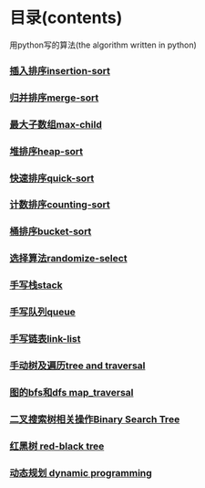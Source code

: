 # 目录(contents)
用python写的算法(the algorithm written in python)
### [插入排序insertion-sort](https://github.com/xiangz201/Learning-Notes/blob/master/python/sort%20algorithm/insertion_sort.py)
### [归并排序merge-sort](https://github.com/xiangz201/Learning-Notes/blob/master/python/sort%20algorithm/merge_sort.py)
### [最大子数组max-child](https://github.com/xiangz201/Learning-Notes/blob/master/python/sort%20algorithm/max_child.py)
### [堆排序heap-sort](https://github.com/xiangz201/Learning-Notes/blob/master/python/sort%20algorithm/heapsort.py)
### [快速排序quick-sort](https://github.com/xiangz201/Learning-Notes/blob/master/python/sort%20algorithm/quicksort.pya)
### [计数排序counting-sort](https://github.com/xiangz201/Learning-Notes/blob/master/python/algorithm/counting_sort.py)
### [桶排序bucket-sort](https://github.com/xiangz201/Learning-Notes/blob/master/python/algorithm/bucket_sort.py)
### [选择算法randomize-select](https://github.com/xiangz201/Learning-Notes/blob/master/python/algorithm/randomized_select.py)
### [手写栈stack](https://github.com/xiangz201/Learning-Notes/blob/master/python/algorithm/stack.py)
### [手写队列queue](https://github.com/xiangz201/Learning-Notes/blob/master/python/algorithm/queue.py)
### [手写链表link-list](https://github.com/xiangz201/Learning-Notes/blob/master/python/algorithm/linklist.py)
### [手动树及遍历tree and traversal](https://github.com/xiangz201/Learning-Notes/blob/master/python/algorithm/tree.py)
### [图的bfs和dfs map_traversal](https://github.com/xiangz201/Learning-Notes/blob/master/python/algorithm/map_traversal.py)
### [二叉搜索树相关操作Binary Search Tree](https://github.com/xiangz201/Learning-Notes/blob/master/python/algorithm/tree_bst.py)
### [红黑树 red-black tree](https://github.com/xiangz201/Learning-Notes/blob/master/python/algorithm/rbtree.py)
### [动态规划 dynamic programming](https://github.com/xiangz201/Learning-Notes/blob/master/python/algorithm/dynamic_programming.py)
